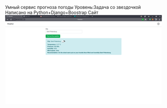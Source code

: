 Умный сервис прогноза погоды
Уровень:Задача со звездочкой
Написано на Python+Django+Boostrap
Сайт
![Image alt](https://github.com/kirrilf/weatherApp/blob/master/Снимок%20экрана%20от%202020-04-15%2013-01-39.png)

